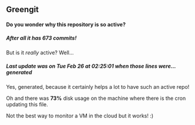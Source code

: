 ## Greengit

#### Do you wonder why this repository is so active?

##### After all it has 673 commits!

But is it *really* active? Well...

##### Last update was on Tue Feb 26 at 02:25:01 when those lines were... generated

Yes, generated, because it certainly helps a lot to have such an active repo!

Oh and there was **73%** disk usage on the machine
where there is the cron updating this file.

Not the best way to monitor a VM in the cloud but it works! :)
